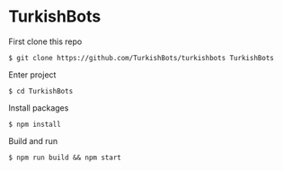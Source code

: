 # TurkishBots

First clone this repo
```batch
$ git clone https://github.com/TurkishBots/turkishbots TurkishBots
```

Enter project
```batch
$ cd TurkishBots
```

Install packages
```batch
$ npm install
```

Build and run
```batch
$ npm run build && npm start
```
